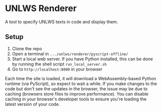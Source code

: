 # UNLWS Renderer
A tool to specify UNLWS texts in code and display them.

## Setup

1. Clone the repo
2. Open a terminal in `.../unlws/renderer/pyscript-offline/`
3. Start a local web server. If you have Python installed, this can be done by running the shell script `run_local_server.sh`
4. Go to `http://localhost:8000` in your browser

Each time the site is loaded, it will download a WebAssembly-based Python runtime (via PyScript), so expect to wait a while.
If you make changes to the code but don't see the updates in the browser, the issue may be due to caching (browsers store files to improve performance). You can disable caching in your browser's developer tools to ensure you're loading the latest version of your code.
